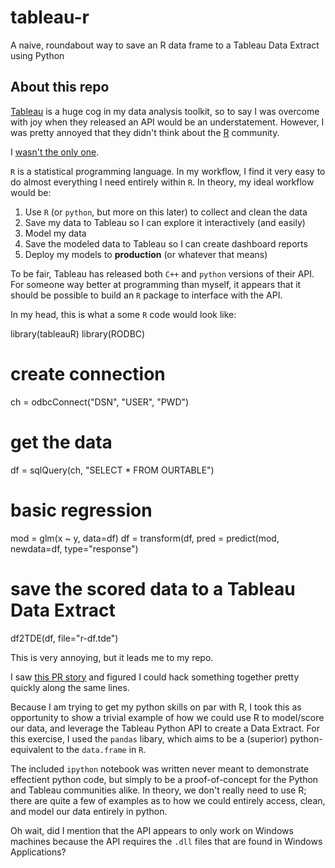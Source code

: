tableau-r
=========

A naive, roundabout way to save an R data frame to a Tableau Data Extract using Python

## About this repo
[Tableau](http://www.tableausoftware.com/) is a huge cog in my data analysis toolkit, so to say I was 
overcome with joy when they released an API would be an understatement.  However, I was pretty annoyed that 
they didn't think about the [R](http://cran.r-project.org/) community. 

I [wasn't the only one](http://community.tableausoftware.com/ideas/1270).

`R` is a statistical programming language.  In my workflow, I find it very easy to do 
almost everything I need entirely within `R`.  In theory, my ideal workflow would be:

1. Use `R` (or `python`, but more on this later) to collect and clean the data
2. Save my data to Tableau so I can explore it interactively (and easily)
3. Model my data
4. Save the modeled data to Tableau so I can create dashboard reports
5. Deploy my  models to __production__ (or whatever that means)

To be fair, Tableau has released both `C++` and `python` versions of their API.  For someone way better
at programming than myself, it appears that it should be possible to build an 
`R` package to interface with the API.

In my head, this is what a some `R` code would look like:


  library(tableauR)
  library(RODBC)
  # create connection
  ch = odbcConnect("DSN", "USER", "PWD")
  # get the data
  df = sqlQuery(ch, "SELECT * FROM OURTABLE")
  # basic regression
  mod = glm(x ~ y, data=df)
  df = transform(df, pred = predict(mod, newdata=df, type="response")
  # save the scored data to a Tableau Data Extract
  df2TDE(df, file="r-df.tde")



This is very annoying, but it leads me to my repo.

I saw [this PR story](http://www.prweb.com/releases/2013/7/prweb10902821.htm) and figured I could hack something
together pretty quickly along the same lines.

Because I am trying to get my python skills on par with R, I took this as opportunity to show a trivial example
of how we could use R to model/score our data, and leverage the Tableau Python API to create a Data Extract.
For this exercise, I used the `pandas` libary, which aims to be a (superior) python-equivalent to the `data.frame` 
in `R`.  

The included `ipython` notebook was written never meant to demonstrate effectient python code, but simply
to be a proof-of-concept for the Python and Tableau communities alike.  In theory, we don't really need to use
R; there are quite a few of examples as to how we could entirely access, clean, and model our data entirely 
in python.

Oh wait, did I mention that the API appears to only work on Windows machines because the API requires the
`.dll` files that are found in Windows Applications?

